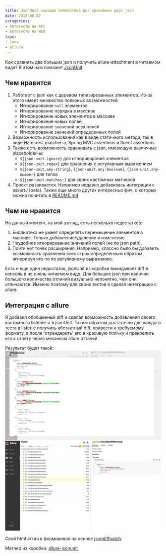 ```yaml
---
title: JsonUnit хорошая библиотека для сравнения двух json
date: 2018-08-07
categories:
- Автотесты на API
- Автотесты на WEB
tags:
- java
- allure
---
```

Как сравнить два больших json и получить allure-attachment в читаемом виде?
В этом нам поможет [JsonUnit](https://github.com/lukas-krecan/JsonUnit) 


## Чем нравится 
1. Работает с json как с деревом типизированных элементов. Из-за этого имеет множество полезных возможностей:
    * Игнорирование ``null`` элементов
    * Игнорирование порядка в массиве
    * Игнорирование новых элементов в массиве
    * Игнорирование новых полей
    * Игнорирование значений всех полей
    * Игнорирование значений определенных полей
2. Возможность использования как в виде статичного метода, так в виде Hamcrest matcher-а, Spring MVC assertions и fluent assertions.
3. Также есть возможность сравнивать с json, имееющую различные placeholder-ы:
    * ``${json-unit.ignore}``  для игнориварония элементов
    * ``${json-unit.regex}`` для сравнения с регулярным выражением
    * ``${json-unit.any-string}``, ``{json-unit.any-boolean}``, ``{json-unit.any-number}`` для типов
    * ``${json-unit.matches:}`` для своих кастомных матчеров    
4. Проект развивается. Например недавно добавилась интеграция с assertJ (beta).
Также еще много других интересных фич, о которых можно почитать в [README.md](https://github.com/lukas-krecan/JsonUnit/blob/master/README.md)

## Чем не нравится
На данный момент, на мой взгляд, есть несколько недостатков:
1. Библиотека не умеет определять перемещение элементов в массиве. Только добавление/удаление и изменение.
2. Неудобное игнорирование значений полей (не по json path).
3. Почти нет точек расширения. Например, классно было бы добавить возможность сравнения всех строк определенным образом, игнорируя что-то по регулярному выражению.

Есть и еще один недостаток, jsonUnit из коробки выкидывает diff в консоль в не очень читаемом виде. Для больших json при наличии большого количества отличий визуально непонятно, чем они отличаются. Именно поэтому для своих тестов я сделал интеграцию с allure.

## Интеграция с allure
Я добавил обобщенный diff и сделал возможность добавления своего кастомного listener-а в jsonUnit.
Таким образом достаточно для каждого теста в lister-е получить абстактный diff, привести к требуемому формату, а после 'отрендерить' его в красивую html-ку и прекрепить его к отчету через механизм allure аттачей.

Результат будет такой:
![Alt text](/images/2018-08-07-JSON_difference.jpg)
![Alt text](/images/2018-08-07-JSON_difference_overview.jpg)

Свой html аттач я формировал на основе [jsondiffpatch](https://github.com/benjamine/jsondiffpatch).

Матчер из коробки: [allure-jsonunit](https://github.com/allure-framework/allure-java#allure-jsonunit)




